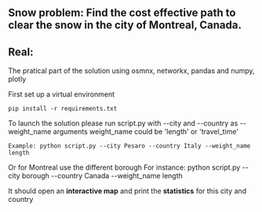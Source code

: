 ## Snow problem: Find the cost effective path to clear the snow in the city of Montreal, Canada.


## Real:
The pratical part of the solution using osmnx, networkx, pandas and numpy, plotly

First set up a virtual environment
```
pip install -r requirements.txt
```

To launch the solution please run script.py with --city and --country as --weight_name arguments
weight_name could be 'length' or 'travel_time'
```
Example: python script.py --city Pesaro --country Italy --weight_name length
```

Or for Montreal use the different borough
For instance:
python script.py --city borough --country Canada --weight_name length

It should open an **interactive map** and print the **statistics** for this city
and country
